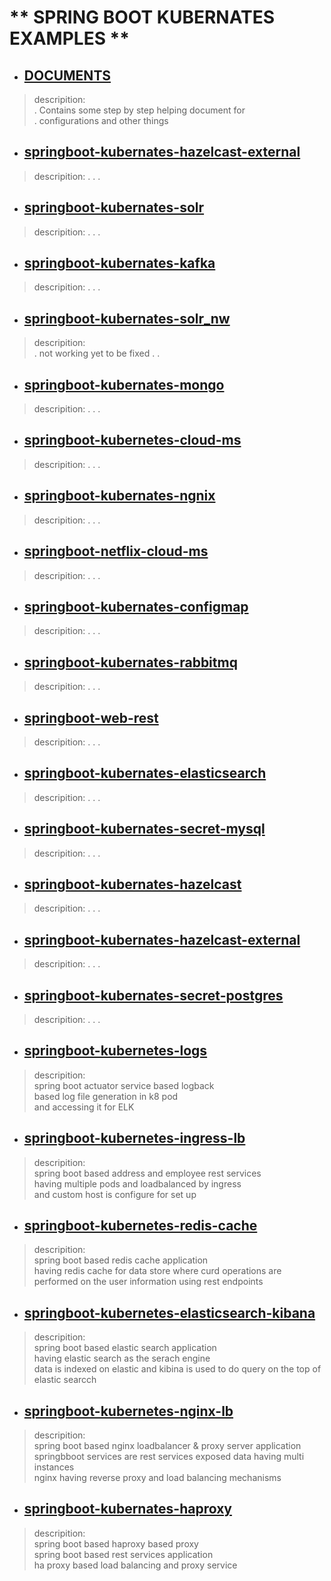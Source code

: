 

# ** SPRING BOOT KUBERNATES EXAMPLES **

* ## [DOCUMENTS](https://github.com/adarshkumarsingh83/kubernetes/tree/master/DOCUMENT)
> descripition: \
> . Contains some step by step helping document for \
> . configurations and other things 




* ## [springboot-kubernates-hazelcast-external](https://github.com/adarshkumarsingh83/kubernetes/tree/master/springboot-kubernates-hazelcast-external)
> descripition:
> .
> .
> .				
	
* ## [springboot-kubernates-solr](https://github.com/adarshkumarsingh83/kubernetes/tree/master/springboot-kubernates-solr)
> descripition:
> .
> .
> .	

		
* ## [springboot-kubernates-kafka](https://github.com/adarshkumarsingh83/kubernetes/tree/master/springboot-kubernates-kafka)
> descripition:
> .
> .
> .	

* ## [springboot-kubernates-solr_nw](https://github.com/adarshkumarsingh83/kubernetes/tree/master/springboot-kubernates-solr_nw)
> descripition: \
> . not working yet to be fixed 
> .
> .	

* ## [springboot-kubernates-mongo](https://github.com/adarshkumarsingh83/kubernetes/tree/master/springboot-kubernates-mongo)
> descripition:
> .
> .
> .	

* ## [springboot-kubernetes-cloud-ms](https://github.com/adarshkumarsingh83/kubernetes/tree/master/springboot-kubernetes-cloud-ms)
> descripition:
> .
> .
> .	

* ## [springboot-kubernates-ngnix](https://github.com/adarshkumarsingh83/kubernetes/tree/master/springboot-kubernates-ngnix)
> descripition:
> .
> .
> .			

* ## [springboot-netflix-cloud-ms](https://github.com/adarshkumarsingh83/kubernetes/tree/master/springboot-netflix-cloud-ms)
> descripition:
> .
> .
> .	

* ## [springboot-kubernates-configmap](https://github.com/adarshkumarsingh83/kubernetes/tree/master/springboot-kubernates-configmap)
> descripition:
> .
> .
> .			

* ## [springboot-kubernates-rabbitmq](https://github.com/adarshkumarsingh83/kubernetes/tree/master/springboot-kubernates-rabbitmq)
> descripition:
> .
> .
> .		

* ## [springboot-web-rest](https://github.com/adarshkumarsingh83/kubernetes/tree/master/springboot-web-rest)
> descripition:
> .
> .
> .	

* ## [springboot-kubernates-elasticsearch](https://github.com/adarshkumarsingh83/kubernetes/tree/master/springboot-kubernates-elasticsearch)
> descripition:
> .
> .
> .		

* ## [springboot-kubernates-secret-mysql](https://github.com/adarshkumarsingh83/kubernetes/tree/master/springboot-kubernates-secret-mysql)
> descripition:
> .
> .
> .	

* ## [springboot-kubernates-hazelcast](https://github.com/adarshkumarsingh83/kubernetes/tree/master/springboot-kubernates-hazelcast)			
> descripition:
> .
> .
> .	

* ## [springboot-kubernates-hazelcast-external](https://github.com/adarshkumarsingh83/kubernetes/tree/master/springboot-kubernates-hazelcast-external)	
> descripition:
> .
> .
> .	

* ## [springboot-kubernates-secret-postgres](https://github.com/adarshkumarsingh83/kubernetes/tree/master/springboot-kubernates-secret-postgres)
> descripition:
> .
> .
> .	

* ## [springboot-kubernetes-logs](https://github.com/adarshkumarsingh83/kubernetes/tree/master/springboot-kubernetes-logs)
> descripition: \
> spring boot actuator service based logback \
> based log file generation in k8 pod  \
> and accessing it for ELK

* ## [springboot-kubernetes-ingress-lb](https://github.com/adarshkumarsingh83/kubernetes/tree/master/springboot-kubernetes-ingress-lb) 
> descripition:  \
> spring boot based address and employee rest services \
> having multiple pods and loadbalanced by ingress \
> and custom host is configure for set up 

* ## [springboot-kubernetes-redis-cache](https://github.com/adarshkumarsingh83/kubernetes/tree/master/springboot-kubernetes-redis-cache)
> descripition:  \
> spring boot based redis cache application  \
> having redis cache for data store where curd operations are  \
> performed on the user information using rest endpoints 

* ## [springboot-kubernetes-elasticsearch-kibana](https://github.com/adarshkumarsingh83/kubernetes/tree/master/springboot-kubernetes-elasticsearch-kibana)
> descripition:  \
> spring boot based elastic search application  \
> having elastic search as the serach engine  \
> data is indexed on elastic and kibina is used to do query on the top of elastic searcch

* ## [springboot-kubernetes-nginx-lb](https://github.com/adarshkumarsingh83/kubernetes/tree/master/springboot-kubernetes-nginx-lb)
> descripition:  \
> spring boot based nginx loadbalancer & proxy server application  \
> springbboot services are rest services exposed data having multi instances  \
> nginx having reverse proxy and load balancing mechanisms 

* ## [springboot-kubernates-haproxy](https://github.com/adarshkumarsingh83/kubernetes/tree/master/springboot-kubernates-haproxy)
> descripition:  \
> spring boot based haproxy based proxy \
> spring boot based rest services application  \
> ha proxy based load balancing and proxy service 